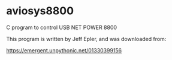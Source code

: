 # aviosys8800
C program to control USB NET POWER 8800

This program is written by Jeff Epler, and was downloaded from:

https://emergent.unpythonic.net/01330399156
